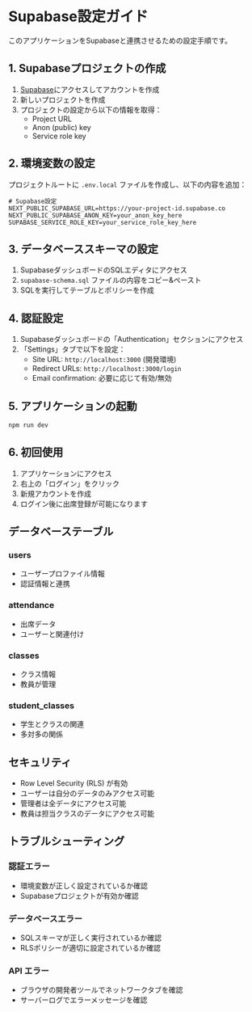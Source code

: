 # Supabase設定ガイド

このアプリケーションをSupabaseと連携させるための設定手順です。

## 1. Supabaseプロジェクトの作成

1. [Supabase](https://supabase.com)にアクセスしてアカウントを作成
2. 新しいプロジェクトを作成
3. プロジェクトの設定から以下の情報を取得：
   - Project URL
   - Anon (public) key
   - Service role key

## 2. 環境変数の設定

プロジェクトルートに `.env.local` ファイルを作成し、以下の内容を追加：

```env
# Supabase設定
NEXT_PUBLIC_SUPABASE_URL=https://your-project-id.supabase.co
NEXT_PUBLIC_SUPABASE_ANON_KEY=your_anon_key_here
SUPABASE_SERVICE_ROLE_KEY=your_service_role_key_here
```

## 3. データベーススキーマの設定

1. SupabaseダッシュボードのSQLエディタにアクセス
2. `supabase-schema.sql` ファイルの内容をコピー&ペースト
3. SQLを実行してテーブルとポリシーを作成

## 4. 認証設定

1. Supabaseダッシュボードの「Authentication」セクションにアクセス
2. 「Settings」タブで以下を設定：
   - Site URL: `http://localhost:3000` (開発環境)
   - Redirect URLs: `http://localhost:3000/login`
   - Email confirmation: 必要に応じて有効/無効

## 5. アプリケーションの起動

```bash
npm run dev
```

## 6. 初回使用

1. アプリケーションにアクセス
2. 右上の「ログイン」をクリック
3. 新規アカウントを作成
4. ログイン後に出席登録が可能になります

## データベーステーブル

### users
- ユーザープロファイル情報
- 認証情報と連携

### attendance
- 出席データ
- ユーザーと関連付け

### classes
- クラス情報
- 教員が管理

### student_classes
- 学生とクラスの関連
- 多対多の関係

## セキュリティ

- Row Level Security (RLS) が有効
- ユーザーは自分のデータのみアクセス可能
- 管理者は全データにアクセス可能
- 教員は担当クラスのデータにアクセス可能

## トラブルシューティング

### 認証エラー
- 環境変数が正しく設定されているか確認
- Supabaseプロジェクトが有効か確認

### データベースエラー
- SQLスキーマが正しく実行されているか確認
- RLSポリシーが適切に設定されているか確認

### API エラー
- ブラウザの開発者ツールでネットワークタブを確認
- サーバーログでエラーメッセージを確認
